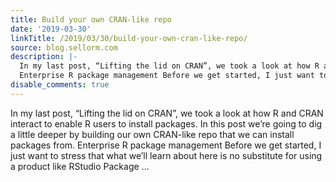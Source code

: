 ```yaml
---
title: Build your own CRAN-like repo
date: '2019-03-30'
linkTitle: /2019/03/30/build-your-own-cran-like-repo/
source: blog.sellorm.com
description: |-
  In my last post, “Lifting the lid on CRAN”, we took a look at how R and CRAN interact to enable R users to install packages. In this post we’re going to dig a little deeper by building our own CRAN-like repo that we can install packages from.
  Enterprise R package management Before we get started, I just want to stress that what we’ll learn about here is no substitute for using a product like RStudio Package ...
disable_comments: true
---
```

In my last post, “Lifting the lid on CRAN”, we took a look at how R and CRAN interact to enable R users to install packages. In this post we’re going to dig a little deeper by building our own CRAN-like repo that we can install packages from.
Enterprise R package management Before we get started, I just want to stress that what we’ll learn about here is no substitute for using a product like RStudio Package ...